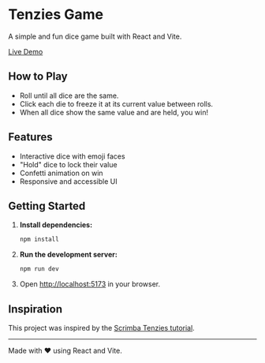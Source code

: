 # Tenzies Game

A simple and fun dice game built with React and Vite.

[Live Demo](https://spiffy-llama-3be7d3.netlify.app/)

## How to Play

- Roll until all dice are the same.
- Click each die to freeze it at its current value between rolls.
- When all dice show the same value and are held, you win!

## Features

- Interactive dice with emoji faces
- "Hold" dice to lock their value
- Confetti animation on win
- Responsive and accessible UI

## Getting Started

1. **Install dependencies:**
   ```sh
   npm install
   ```

2. **Run the development server:**
   ```sh
   npm run dev
   ```

3. Open [http://localhost:5173](http://localhost:5173) in your browser.

## Inspiration

This project was inspired by the [Scrimba Tenzies tutorial](https://scrimba.com/).

---

Made with ❤️ using React and Vite.